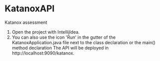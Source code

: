 # KatanoxAPI
Katanox assessment 


1. Open the project with IntellijIdea.
2. You can also use the icon 'Run' in the gutter of the KatanoxApplication.java file next to the class declaration or the main() method declaration
The API will be deployed in http://localhost:9090/katanox.
